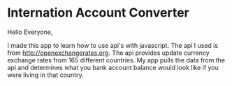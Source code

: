 # Internation Account Converter

Hello Everyone,

I made this app to learn how to use api's with javascript. The api I used is from
http://openexchangerates.org. The api provides update currency exchange rates from 
165 different countries. My app pulls the data from the api and determines what you
bank account balance would look like if you were living in that country.
 
